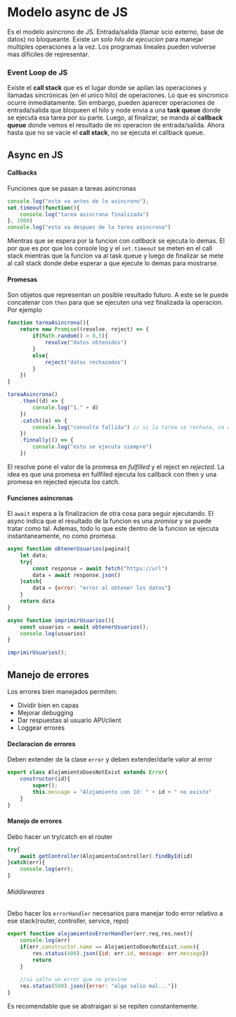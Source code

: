 # Modelo async de JS
Es el modelo asíncrono de JS. Entrada/salida (llamar scio externo, base de datos) no bloqueante. Existe *un solo hilo de ejecucion* para manejar multiples operaciones a la vez. Los programas lineales pueden volverse mas dificiles de representar.
### Event Loop de JS
Existe el **call stack** que es el lugar donde se apilan las operaciones y llamadas sincrónicas (en el unico hilo) de operaciones. Lo que es sincronico ocurre inmediatamente. Sin embargo, pueden aparecer operaciones de entrada/salida que bloqueen el hilo y node envia a una **task queue** donde se ejecuta esa tarea por su parte. Luego, al finalizar, se manda al **callback queue** donde vemos el resultado de mi operacion de entrada/salida. Ahora hasta que no se vacíe el **call stack**, no se ejecuta el callback queue.
## Async en JS
#### Callbacks
Funciones que se pasan a tareas asincronas
```js
console.log("esto va antes de lo asincrono");
set.timeout(function(){
	console.log("tarea asincrona finalizada")
}, 1000)
console.log("esto va despues de la tarea asincrona")
```
Mientras que se espera por la funcion con *callback* se ejecuta lo demas. El por que es por que los console log y el `set.timeout` se meten en el call stack mientras que la funcion va al task queue y luego de finalizar se mete al call stack donde debe esperar a que ejecute lo demas para mostrarse.
#### Promesas
Son objetos que representan un posible resultado futuro. A este se le puede concatenar con `then` para que se ejecuten una vez finalizada la operacion. Por ejemplo
```js
function tareaAsincrona(){
	return new Promise((resolve, reject) => {
		if(Math.random() > 0,5){
			resolve("datos obtenidos")
		}
		else{
			reject("datos rechazados")
		}
	})
}

tareaAsincrona()
	.then((d) => {
		console.log("1." + d)
	})
	.catch((e) => {
		console.log("consulta fallida") // si la tarea se rechaza, va al catch
	})
	.finnally(() => {
		console.log("esto se ejecuta siempre")
	})
```
El resolve pone el valor de la promesa en *fulfilled* y el reject en *rejected*. La idea es que una promesa en fullfiled ejecuta los callback con then y una promesa en rejected ejecuta los catch.
#### Funciones asincronas
El `await` espera a la finalizacion de otra cosa para seguir ejecutando. El async indica que el resultado de la funcion es una *promise* y se puede tratar como tal.
Ademas, todo lo que este dentro de la funcion se ejecuta instantaneamente, no como promesa.
```js
async function obtenerUsuarios(pagina){
	let data;
	try{
		const response = await fetch("https://url")
		data = await response.json()
	}catch{
		data = {error: "error al obtener los datos"}
	}
	return data
}

async function imprimirUsuarios(){
	const usuarios = await obtenerUsuarios();
	console.log(usuarios)
}

imprimirUsuarios();
```
## Manejo de errores
Los errores bien manejados permiten:
- Dividir bien en capas
- Mejorar debugging
- Dar respuestas al usuario API/client
- Loggear errores
#### Declaracion de errores
Deben extender de la clase `error` y deben extender/darle valor al error
```js
export class AlojamientoDoesNotExist extends Error{
	constructor(id){
		super();
		this.message = "Alojamiento con Id: " + id + " no existe"
	}
}
```
#### Manejo de errores
Debo hacer un try/catch en el router
```js
try{
	await getController(AlojamientoController).findById(id)
}catch(err){
	console.log(err);
}
```
###### Middlewares
Debo hacer los `errorHandler` necesarios para manejar todo error relativo a ese stack(router, controller, service, repo)
```js
export function alojamientosErrorHandler(err,req,res,next){
	console.log(err)
	if(err.constructor.name == AlojamientoDoesNotExist.name){
		res.status(400).json({id: err.id, message: err.message})
		return
	}
	
	//si salto un error que no previne
	res.status(500).json({error: "algo salio mal..."})
}
```
Es recomendable que se abstraigan si se repiten constantemente.